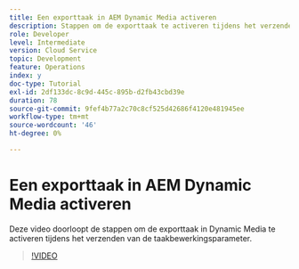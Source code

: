 ```yaml
---
title: Een exporttaak in AEM Dynamic Media activeren
description: Stappen om de exporttaak te activeren tijdens het verzenden van een taakbewerking in Dynamic Media.
role: Developer
level: Intermediate
version: Cloud Service
topic: Development
feature: Operations
index: y
doc-type: Tutorial
exl-id: 2df133dc-8c9d-445c-895b-d2fb43cbd39e
duration: 78
source-git-commit: 9fef4b77a2c70c8cf525d42686f4120e481945ee
workflow-type: tm+mt
source-wordcount: '46'
ht-degree: 0%

---
```


# Een exporttaak in AEM Dynamic Media activeren

Deze video doorloopt de stappen om de exporttaak in Dynamic Media te activeren tijdens het verzenden van de taakbewerkingsparameter.

>[!VIDEO](https://video.tv.adobe.com/v/335454?quality=12&learn=on)
